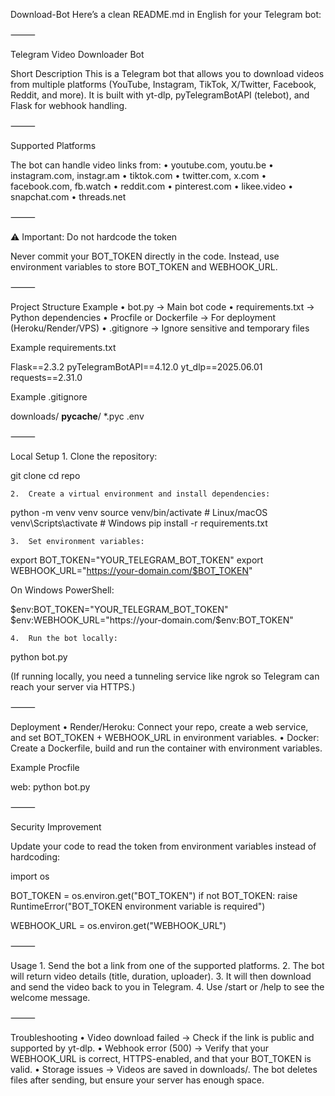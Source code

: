  Download-Bot
 Here’s a clean README.md in English for your Telegram bot:

⸻

Telegram Video Downloader Bot

Short Description
This is a Telegram bot that allows you to download videos from multiple platforms (YouTube, Instagram, TikTok, X/Twitter, Facebook, Reddit, and more).
It is built with yt-dlp, pyTelegramBotAPI (telebot), and Flask for webhook handling.

⸻

Supported Platforms

The bot can handle video links from:
	•	youtube.com, youtu.be
	•	instagram.com, instagr.am
	•	tiktok.com
	•	twitter.com, x.com
	•	facebook.com, fb.watch
	•	reddit.com
	•	pinterest.com
	•	likee.video
	•	snapchat.com
	•	threads.net

⸻

⚠️ Important: Do not hardcode the token

Never commit your BOT_TOKEN directly in the code. Instead, use environment variables to store BOT_TOKEN and WEBHOOK_URL.

⸻

Project Structure Example
	•	bot.py → Main bot code
	•	requirements.txt → Python dependencies
	•	Procfile or Dockerfile → For deployment (Heroku/Render/VPS)
	•	.gitignore → Ignore sensitive and temporary files

Example requirements.txt

Flask==2.3.2
pyTelegramBotAPI==4.12.0
yt_dlp==2025.06.01
requests==2.31.0

Example .gitignore

downloads/
__pycache__/
*.pyc
.env


⸻

Local Setup
	1.	Clone the repository:

git clone <repo-url>
cd repo


	2.	Create a virtual environment and install dependencies:

python -m venv venv
source venv/bin/activate   # Linux/macOS
venv\Scripts\activate      # Windows
pip install -r requirements.txt


	3.	Set environment variables:

export BOT_TOKEN="YOUR_TELEGRAM_BOT_TOKEN"
export WEBHOOK_URL="https://your-domain.com/$BOT_TOKEN"

On Windows PowerShell:

$env:BOT_TOKEN="YOUR_TELEGRAM_BOT_TOKEN"
$env:WEBHOOK_URL="https://your-domain.com/$env:BOT_TOKEN"


	4.	Run the bot locally:

python bot.py

(If running locally, you need a tunneling service like ngrok so Telegram can reach your server via HTTPS.)

⸻

Deployment
	•	Render/Heroku: Connect your repo, create a web service, and set BOT_TOKEN + WEBHOOK_URL in environment variables.
	•	Docker: Create a Dockerfile, build and run the container with environment variables.

Example Procfile

web: python bot.py


⸻

Security Improvement

Update your code to read the token from environment variables instead of hardcoding:

import os

BOT_TOKEN = os.environ.get("BOT_TOKEN")
if not BOT_TOKEN:
    raise RuntimeError("BOT_TOKEN environment variable is required")

WEBHOOK_URL = os.environ.get("WEBHOOK_URL")


⸻

Usage
	1.	Send the bot a link from one of the supported platforms.
	2.	The bot will return video details (title, duration, uploader).
	3.	It will then download and send the video back to you in Telegram.
	4.	Use /start or /help to see the welcome message.

⸻

Troubleshooting
	•	Video download failed → Check if the link is public and supported by yt-dlp.
	•	Webhook error (500) → Verify that your WEBHOOK_URL is correct, HTTPS-enabled, and that your BOT_TOKEN is valid.
	•	Storage issues → Videos are saved in downloads/. The bot deletes files after sending, but ensure your server has enough space.

